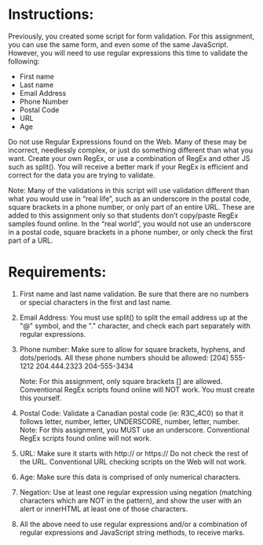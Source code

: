 # Instructions:

Previously, you created some script for form validation. For this assignment, you can
use the same form, and even some of the same JavaScript. However, you will need to
use regular expressions this time to validate the following:
- First name
- Last name
- Email Address
- Phone Number
- Postal Code
- URL
- Age

Do not use Regular Expressions found on the Web. Many of these may be incorrect,
needlessly complex, or just do something different than what you want. Create your own
RegEx, or use a combination of RegEx and other JS such as split(). You will receive a
better mark if your RegEx is efficient and correct for the data you are trying to validate.

Note: Many of the validations in this script will use validation different than what you
would use in “real life”, such as an underscore in the postal code, square brackets
in a phone number, or only part of an entire URL. These are added to this assignment
only so that students don’t copy/paste RegEx samples found online. In the “real
world”, you would not use an underscore in a postal code, square brackets in a phone
number, or only check the first part of a URL.

# Requirements:

1. First name and last name validation. Be sure that there are no numbers or special
characters in the first and last name.

2. Email Address: You must use split() to split the email address up at the "@"
symbol, and the "." character, and check each part separately with regular
expressions.

3. Phone number: Make sure to allow for square brackets, hyphens, and
dots/periods. All these phone numbers should be allowed:
[204] 555-1212
204.444.2323
204-555-3434
   
   Note: For this assignment, only square brackets [] are allowed. Conventional
RegEx scripts found online will NOT work. You must create this yourself.

4. Postal Code: Validate a Canadian postal code (ie: R3C_4C0) so that it follows
letter, number, letter, UNDERSCORE, number, letter, number.
Note: For this assignment, you MUST use an underscore. Conventional RegEx
scripts found online will not work.

5. URL: Make sure it starts with http:// or https:// Do not check the rest of the URL.
Conventional URL checking scripts on the Web will not work.

6. Age: Make sure this data is comprised of only numerical characters.
 
7. Negation: Use at least one regular expression using negation (matching
characters which are NOT in the pattern), and show the user with an alert or
innerHTML at least one of those characters.

8. All the above need to use regular expressions and/or a combination of regular
expressions and JavaScript string methods, to receive marks.
